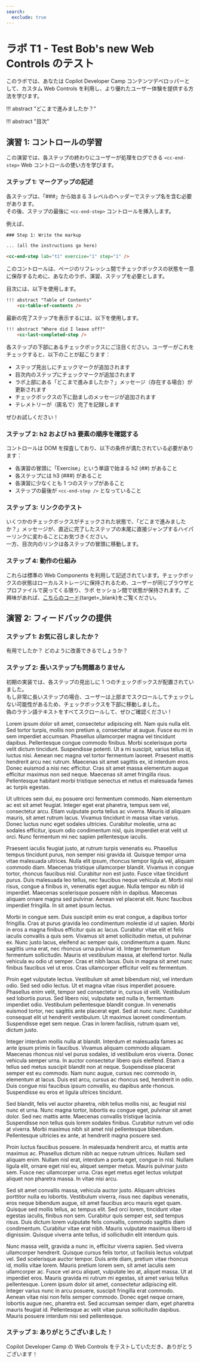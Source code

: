 ```yaml
---
search:
  exclude: true
---
```

# ラボ T1 - Test Bob's new Web Controls のテスト

このラボでは、あなたは Copilot Developer Camp コンテンツデベロッパーとして、カスタム Web Controls を利用し、より優れたユーザー体験を提供する方法を学びます。

!!! abstract "どこまで進みましたか？"
    <cc-last-completed-step />

!!! abstract "目次"
    <cc-table-of-contents />

## 演習 1: コントロールの学習

この演習では、各ステップの終わりにユーザーが処理をログできる `<cc-end-step>` Web コントロールの使い方を学びます。

### ステップ 1: マークアップの記述

各ステップは、「###」から始まる 3 レベルのヘッダーでステップ名を含む必要があります。  
その後、ステップの最後に `<cc-end-step>` コントロールを挿入します。

例えば、

~~~html
### Step 1: Write the markup

... (all the instructions go here)

<cc-end-step lab="t1" exercise="1" step="1" />
~~~

このコントロールは、ページのリフレッシュ間でチェックボックスの状態を一意に保存するために、あなたのラボ、演習、ステップを必要とします。

目次には、以下を使用します。
~~~html
!!! abstract "Table of Contents"
    <cc-table-of-contents />
~~~

最新の完了ステップを表示するには、以下を使用します。
~~~html
!!! abstract "Where did I leave off?"
    <cc-last-completed-step />
~~~

各ステップの下部にあるチェックボックスにご注目ください。ユーザーがこれをチェックすると、以下のことが起こります：

* ステップ見出しにチェックマークが追加されます  
* 目次内のステップにチェックマークが追加されます  
* ラボ上部にある「どこまで進みましたか？」メッセージ（存在する場合）が更新されます  
* チェックボックスの下に励ましのメッセージが追加されます  
* テレメトリーが（匿名で）完了を記録します

ぜひお試しください！

<cc-end-step lab="t1" exercise="1" step="1" />

### ステップ 2: h2 および h3 要素の順序を確認する

コントロールは DOM を探査しており、以下の条件が満たされている必要があります：

 - 各演習の冒頭に「Exercise」という単語で始まる h2 (##) があること  
 - 各ステップには h3 (###) があること  
 - 各演習に少なくとも 1 つのステップがあること  
 - ステップの最後が `<cc-end-step />` となっていること

<cc-end-step lab="t1" exercise="1" step="2" />

### ステップ 3: リンクのテスト

いくつかのチェックボックスがチェックされた状態で、「どこまで進みましたか？」メッセージが、直近に完了したステップの末尾に直接ジャンプするハイパーリンクに変わることにお気づきください。  
一方、目次内のリンクは各ステップの冒頭に移動します。

<cc-end-step lab="t1" exercise="1" step="3" />

### ステップ 4: 動作の仕組み

これらは標準の Web Components を利用して記述されています。チェックボックスの状態はローカルストレージに保持されるため、ユーザーが同じブラウザとプロファイルで戻ってくる限り、ラボ セッション間で状態が保持されます。ご興味があれば、[こちらのコード](https://github.com/microsoft/copilot-camp/blob/main/docs/javascripts/cc-lab-step.js){target=_blank}をご覧ください。

<cc-end-step lab="t1" exercise="1" step="4" />

## 演習 2: フィードバックの提供

### ステップ 1: お気に召しましたか？

有用でしたか？ どのように改善できるでしょうか？

<cc-end-step lab="t1" exercise="2" step="1" />

### ステップ 2: 長いステップも問題ありません

初期の実装では、各ステップの見出しに 1 つのチェックボックスが配置されていました。  
もし非常に長いステップの場合、ユーザーは上部までスクロールしてチェックしない可能性があるため、チェックボックスを下部に移動しました。  
偽のラテン語テキストをすべてスクロールして、ぜひご確認ください！

Lorem ipsum dolor sit amet, consectetur adipiscing elit. Nam quis nulla elit. Sed tortor turpis, mollis non pretium a, consectetur at augue. Fusce eu mi in sem imperdiet accumsan. Phasellus ullamcorper magna vel tincidunt dapibus. Pellentesque congue commodo finibus. Morbi scelerisque porta velit dictum tincidunt. Suspendisse potenti. Ut a mi suscipit, varius tellus id, luctus nisi. Aenean nec magna vel tortor fermentum laoreet. Praesent mattis hendrerit arcu nec rutrum. Maecenas sit amet sagittis ex, id interdum eros. Donec euismod a nisi nec efficitur. Cras sit amet massa elementum augue efficitur maximus non sed neque. Maecenas sit amet fringilla risus. Pellentesque habitant morbi tristique senectus et netus et malesuada fames ac turpis egestas.

Ut ultrices sem dui, eu posuere orci fermentum commodo. Nam elementum ac est sit amet feugiat. Integer eget erat pharetra, tempus sem vel, consectetur arcu. Etiam vulputate porta tellus ac viverra. Mauris id aliquam mauris, sit amet rutrum lacus. Vivamus tincidunt in massa vitae varius. Donec luctus nunc eget sodales ultricies. Curabitur molestie, urna ac sodales efficitur, ipsum odio condimentum nisl, quis imperdiet erat velit ut orci. Nunc fermentum mi nec sapien pellentesque iaculis.

Praesent iaculis feugiat justo, at rutrum turpis venenatis eu. Phasellus tempus tincidunt purus, non semper nisi gravida id. Quisque tempor urna vitae malesuada ultrices. Nulla elit ipsum, rhoncus tempor ligula vel, aliquam commodo diam. Maecenas tristique ullamcorper blandit. Vivamus in congue tortor, rhoncus faucibus nisl. Curabitur non est justo. Fusce vitae tincidunt purus. Duis malesuada leo tellus, nec faucibus neque vehicula at. Morbi nisl risus, congue a finibus in, venenatis eget augue. Nulla tempor eu nibh id imperdiet. Maecenas scelerisque posuere nibh in dapibus. Maecenas aliquam ornare magna sed pulvinar. Aenean vel placerat elit. Nunc faucibus imperdiet fringilla. In sit amet ipsum lectus.

Morbi in congue sem. Duis suscipit enim eu erat congue, a dapibus tortor fringilla. Cras at purus gravida leo condimentum molestie id ut sapien. Morbi in eros a magna finibus efficitur quis ac lacus. Curabitur vitae elit et felis iaculis convallis a quis sem. Vivamus sit amet sollicitudin metus, ut pulvinar ex. Nunc justo lacus, eleifend ac semper quis, condimentum a quam. Nunc sagittis urna erat, nec rhoncus urna pulvinar id. Integer fermentum fermentum sollicitudin. Mauris et vestibulum massa, at eleifend tortor. Nulla vehicula eu odio ut semper. Cras et nibh lacus. Duis in magna sit amet nunc finibus faucibus vel ut eros. Cras ullamcorper efficitur velit eu fermentum.

Proin eget vulputate lectus. Vestibulum sit amet bibendum nisl, vel interdum odio. Sed sed odio lectus. Ut et magna vitae risus imperdiet posuere. Phasellus enim velit, tempor sed consectetur in, cursus id velit. Vestibulum sed lobortis purus. Sed libero nisi, vulputate sed nulla in, fermentum imperdiet odio. Vestibulum pellentesque blandit congue. In venenatis euismod tortor, nec sagittis ante placerat eget. Sed at nunc nunc. Curabitur consequat elit ut hendrerit vestibulum. Ut maximus laoreet condimentum. Suspendisse eget sem neque. Cras in lorem facilisis, rutrum quam vel, dictum justo.

Integer interdum mollis nulla at blandit. Interdum et malesuada fames ac ante ipsum primis in faucibus. Vivamus aliquam commodo aliquam. Maecenas rhoncus nisl vel purus sodales, id vestibulum eros viverra. Donec vehicula semper urna. In auctor consectetur libero quis eleifend. Etiam a tellus sed metus suscipit blandit non at neque. Suspendisse placerat semper est eu commodo. Nam nunc augue, cursus nec commodo in, elementum at lacus. Duis est arcu, cursus ac rhoncus sed, hendrerit in odio. Duis congue nisi faucibus ipsum convallis, eu dapibus ante rhoncus. Suspendisse eu eros et ligula ultrices tincidunt.

Sed blandit, felis vel auctor pharetra, nibh tellus mollis nisi, ac feugiat nisl nunc et urna. Nunc magna tortor, lobortis eu congue eget, pulvinar sit amet dolor. Sed nec mattis ante. Maecenas convallis tristique lacinia. Suspendisse non tellus quis lorem sodales finibus. Curabitur rutrum vel odio at viverra. Morbi maximus nibh sit amet nisl pellentesque bibendum. Pellentesque ultricies ex ante, at hendrerit magna posuere sed.

Proin luctus faucibus posuere. In malesuada hendrerit arcu, et mattis ante maximus ac. Phasellus dictum nibh ac neque rutrum ultrices. Nullam sed aliquam enim. Nullam nisl erat, interdum a porta eget, congue in nisl. Nullam ligula elit, ornare eget nisl eu, aliquet semper metus. Mauris pulvinar justo sem. Fusce nec ullamcorper urna. Cras eget metus eget lectus volutpat aliquet non pharetra massa. In vitae nisi arcu.

Sed sit amet convallis massa, vehicula auctor justo. Aliquam ultricies porttitor nulla eu lobortis. Vestibulum viverra, risus nec dapibus venenatis, eros neque bibendum augue, sit amet faucibus arcu mauris eget quam. Quisque sed mollis tellus, ac tempus elit. Sed orci lorem, tincidunt vitae egestas iaculis, finibus non sem. Curabitur quis semper est, sed tempus risus. Duis dictum lorem vulputate felis convallis, commodo sagittis diam condimentum. Curabitur vitae erat nibh. Mauris vulputate maximus libero id dignissim. Quisque viverra ante tellus, id sollicitudin elit interdum quis.

Nunc massa velit, gravida a nunc in, efficitur viverra sapien. Sed viverra ullamcorper hendrerit. Quisque cursus felis tortor, ut facilisis lectus volutpat vel. Sed scelerisque auctor tempor. Duis ante diam, pretium vitae rhoncus id, mollis vitae lorem. Mauris pretium lorem sem, sit amet iaculis sem ullamcorper ac. Fusce vel arcu aliquet, vulputate leo at, aliquet massa. Ut at imperdiet eros. Mauris gravida mi rutrum mi egestas, sit amet varius tellus pellentesque. Lorem ipsum dolor sit amet, consectetur adipiscing elit. Integer varius nunc in arcu posuere, suscipit fringilla erat commodo. Aenean vitae nisi non felis semper commodo. Donec eget neque ornare, lobortis augue nec, pharetra est. Sed accumsan semper diam, eget pharetra mauris feugiat id. Pellentesque ac velit vitae purus sollicitudin dapibus. Mauris posuere interdum nisi sed pellentesque.

<cc-end-step lab="t1" exercise="2" step="2" />

### ステップ 3: ありがとうございました！

Copilot Developer Camp の Web Controls をテストしていただき、ありがとうございます！

<cc-end-step lab="t1" exercise="2" step="3" />